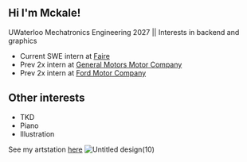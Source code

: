 ## Hi I'm Mckale!

UWaterloo Mechatronics Engineering 2027 || Interests in backend and graphics
- Current SWE intern at [Faire](https://www.faire.com/en-ca/)
- Prev 2x intern at  [General Motors Motor Company](https://www.gm.com/)
- Prev 2x intern at [Ford Motor Company](https://www.ford.ca/)

## Other interests
- TKD
- Piano
- Illustration

See my artstation [here](https://www.artstation.com/lostherons)
![Untitled design(10)](https://github.com/user-attachments/assets/5a319d7f-c454-435b-9290-1b27ccaa2f2a)


